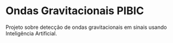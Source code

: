 # Ondas Gravitacionais PIBIC
 Projeto sobre detecção de ondas gravitacionais em sinais usando Inteligência Artificial.
